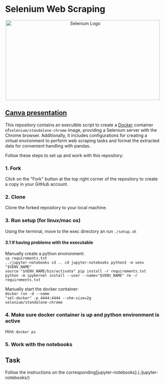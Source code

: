 # Selenium Web Scraping

<div align="center">
  <img src="https://upload.wikimedia.org/wikipedia/commons/9/9f/Selenium_logo.svg" alt="Selenium Logo" width="500" height="259">
</div>

## [Canva presentation](https://www.canva.com/design/DAF06xLeqlE/PidPzTXs1nAHa52RaZ9OJQ/view)

This repository contains an executble script to create a [Docker](https://www.docker.com/get-started/) container of`selenium/standalone-chrome` image, providing a Selenium server with the Chrome browser. Additionally, it includes configurations for creating a virtual environment to perform web scraping tasks and format the extracted data for convenient handling with pandas.


Follow these steps to set up and work with this repository:

### 1. Fork

Click on the "Fork" button at the top right corner of the repository to create a copy in your GitHub account.

### 2. Clone

Clone the forked repository to your local machine.

### 3. Run setup (for linux/mac os)
Using the terminal, move to the exec directory an run 
<code>./setup.sh</code>

#### 3.1 If having problems with the executable
Manually create a python environment:
<br>
<code>cp requirements.txt ../jupyter-notebooks
cd ..
cd jupyter-notebooks
python3 -m venv "$VENV_NAME"
source "$VENV_NAME/bin/activate"
pip install -r requirements.txt
python -m ipykernel install --user --name="$VENV_NAME"
rm -r requirements.txt</code>

Manually start the docker container:
<br>
<code>docker run -d --name "sel-docker" -p 4444:4444 --shm-size=2g selenium/standalone-chrome</code>


### 4. Make sure docker container is up and python environment is active
Hint: <code>docker ps</code>

### 5. Work with the notebooks

## Task
Follow the instructions on the corresponding[jupyter-notebooks].(./jupyter-notebooks/)